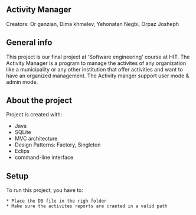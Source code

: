 ## Activity Manager

Creators: Or ganzian, Dima khmelev, Yehonatan Negbi, Orpaz Josheph

## General info
This project is our final project at 'Software engineering' course at HIT.
The Activity Manager is a program to manage the activites of any organization like a municipality or any other institution that offer activities and want to have an organized management.
The Activity manger support user mode & admin mode.
	
## About the project
Project is created with:
* Java
* SQLite
* MVC architecture
* Design Patterns: Factory, Singleton
* Eclips
* command-line interface
	
## Setup
To run this project, you have to:

```
* Place the DB file in the righ folder
* Make sure the activites reports are craeted in a valid path



```
